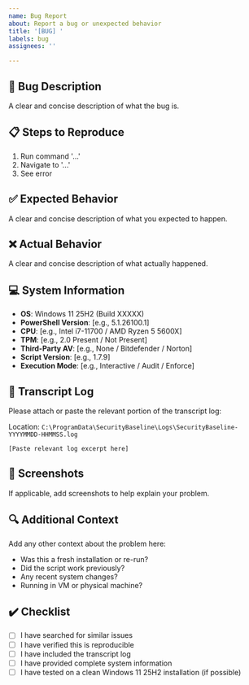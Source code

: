 ```yaml
---
name: Bug Report
about: Report a bug or unexpected behavior
title: '[BUG] '
labels: bug
assignees: ''

---
```


## 🐛 Bug Description

A clear and concise description of what the bug is.

## 📋 Steps to Reproduce

1. Run command '...'
2. Navigate to '...'
3. See error

## ✅ Expected Behavior

A clear and concise description of what you expected to happen.

## ❌ Actual Behavior

A clear and concise description of what actually happened.

## 💻 System Information

- **OS**: Windows 11 25H2 (Build XXXXX)
- **PowerShell Version**: [e.g., 5.1.26100.1]
- **CPU**: [e.g., Intel i7-11700 / AMD Ryzen 5 5600X]
- **TPM**: [e.g., 2.0 Present / Not Present]
- **Third-Party AV**: [e.g., None / Bitdefender / Norton]
- **Script Version**: [e.g., 1.7.9]
- **Execution Mode**: [e.g., Interactive / Audit / Enforce]

## 📝 Transcript Log

Please attach or paste the relevant portion of the transcript log:

Location: `C:\ProgramData\SecurityBaseline\Logs\SecurityBaseline-YYYYMMDD-HHMMSS.log`

```
[Paste relevant log excerpt here]
```

## 📸 Screenshots

If applicable, add screenshots to help explain your problem.

## 🔍 Additional Context

Add any other context about the problem here:
- Was this a fresh installation or re-run?
- Did the script work previously?
- Any recent system changes?
- Running in VM or physical machine?

## ✔️ Checklist

- [ ] I have searched for similar issues
- [ ] I have verified this is reproducible
- [ ] I have included the transcript log
- [ ] I have provided complete system information
- [ ] I have tested on a clean Windows 11 25H2 installation (if possible)
